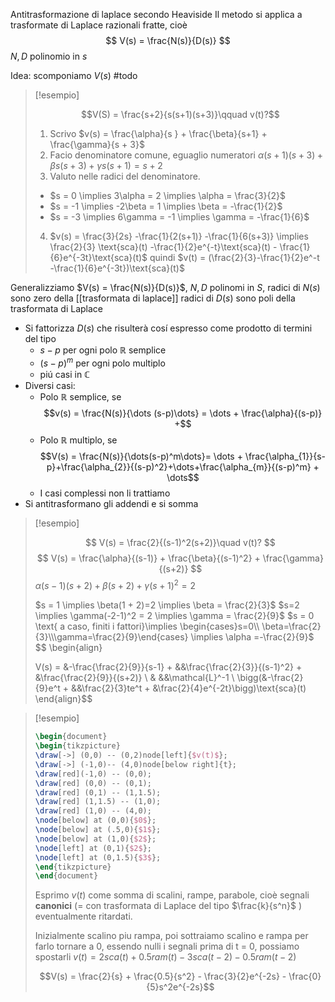 Antitrasformazione di laplace secondo Heaviside
Il metodo si applica a trasformate di Laplace razionali fratte, cioè
$$
V(s) = \frac{N(s)}{D(s)}
$$
$N,D$ polinomio in $s$

Idea: scomponiamo $V(s)$ #todo 

> [!esempio]
> 
> $$V(S) = \frac{s+2}{s(s+1)(s+3)}\qquad v(t)?$$
> 1. Scrivo $v(s) = \frac{\alpha}{s } + \frac{\beta}{s+1} + \frac{\gamma}{s + 3}$
> 2. Facio denominatore comune, eguaglio numeratori
>    $\alpha(s+1)(s+3) + \beta s(s+3) + \gamma s(s+1) = s+2$
> 3. Valuto nelle radici del denominatore.
>   - $s = 0 \implies 3\alpha = 2 \implies \alpha = \frac{3}{2}$
>   - $s = -1 \implies -2\beta = 1 \implies \beta = -\frac{1}{2}$ 
>   - $s = -3 \implies 6\gamma = -1 \implies \gamma = -\frac{1}{6}$
> 4. $v(s) = \frac{3}{2s} -\frac{1}{2(s+1)} -\frac{1}{6(s+3)} \implies \frac{2}{3} \text{sca}(t) -\frac{1}{2}e^{-t}\text{sca}(t) - \frac{1}{6}e^{-3t}\text{sca}(t)$ 
>    quindi $v(t) = (\frac{2}{3}-\frac{1}{2}e^-t -\frac{1}{6}e^{-3t})\text{sca}(t)$


Generalizziamo
$V(s) = \frac{N(s)}{D(s)}$, $N,D$ polinomi in $S$, 
radici di $N(s)$ sono zero della [[trasformata di laplace]]
radici di $D(s)$ sono poli della trasformata di Laplace

- Si fattorizza $D(s)$ che risulterà cosí espresso come prodotto di termini del tipo 
	- $s - p$ per ogni polo $\mathbb{R}$ semplice
	- $(s-p)^m$ per ogni polo multiplo
	- piú casi in $\mathbb{C}$
- Diversi casi: 
	- Polo $\mathbb{R}$ semplice, se $$v(s) = \frac{N(s)}{\dots (s-p)\dots} = \dots + \frac{\alpha}{(s-p)} +$$
	- Polo $\mathbb{R}$ multiplo, se $$V(s) = \frac{N(s)}{\dots(s-p)^m\dots}= \dots + \frac{\alpha_{1}}{s-p}+\frac{\alpha_{2}}{(s-p)^2}+\dots+\frac{\alpha_{m}}{(s-p)^m} + \dots$$
	- I casi complessi non li trattiamo
- Si antitrasformano gli addendi e si somma

> [!esempio]
> 
> $$
> V(s) = \frac{2}{(s-1)^2(s+2)}\quad v(t)?
> $$
> $$
> V(s) = \frac{\alpha}{(s-1)} + \frac{\beta}{(s-1)^2} + \frac{\gamma}{(s+2)}
> $$
> $\alpha(s-1)(s+2)+\beta(s+2)+\gamma(s+1)^2 = 2$
> 
> $s = 1 \implies \beta(1 + 2)=2 \implies \beta = \frac{2}{3}$
> $s=2 \implies \gamma(-2-1)^2 = 2 \implies \gamma = \frac{2}{9}$
> $s = 0 \text{ a caso, finiti i fattori}\implies \begin{cases}s=0\\ \beta=\frac{2}{3}\\\gamma=\frac{2}{9}\end{cases} \implies \alpha =-\frac{2}{9}$
> $$
> \begin{align}
> 
> V(s) = &-\frac{\frac{2}{9}}{s-1} + &&\frac{\frac{2}{3}}{(s-1)^2} + &\frac{\frac{2}{9}}{(s+2)} \\
> & &&\mathcal{L}^-1 \\
> \bigg(&-\frac{2}{9}e^t + &&\frac{2}{3}te^t + &\frac{2}{4}e^{-2t}\bigg)\text{sca}(t)
> \end{align}$$

> [!esempio]
> ```tikz
> \begin{document}
> \begin{tikzpicture}
> \draw[->] (0,0) -- (0,2)node[left]{$v(t)$};
> \draw[->] (-1,0)-- (4,0)node[below right]{t};
> \draw[red](-1,0) -- (0,0);
> \draw[red] (0,0) -- (0,1);
> \draw[red] (0,1) -- (1,1.5);
> \draw[red] (1,1.5) -- (1,0);
> \draw[red] (1,0) -- (4,0);
> \node[below] at (0,0){$0$};
> \node[below] at (.5,0){$1$};
> \node[below] at (1,0){$2$};
> \node[left] at (0,1){$2$};
> \node[left] at (0,1.5){$3$};
> \end{tikzpicture}
> \end{document}
> ```
> Esprimo $v(t)$ come somma di scalini, rampe, parabole, cioè segnali **canonici** (= con trasformata di Laplace del tipo $\frac{k}{s^n}$ ) eventualmente ritardati.
> 
> Inizialmente scalino piu rampa, poi sottraiamo scalino e rampa per farlo tornare a 0, essendo nulli i segnali prima di t = 0, possiamo spostarli $v(t) =2sca(t) + 0.5 ram(t) -3sca(t-2) -0.5ram(t-2)$
> 
> $$V(s) = \frac{2}{s} + \frac{0.5}{s^2} - \frac{3}{2}e^{-2s} - \frac{0}{5}s^2e^{-2s}$$